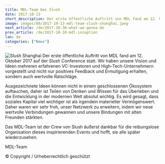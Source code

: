 ```yaml
---
title: MDL-Team bei Slush
date: 2017-10-13
short_description: Der erste öffentliche Auftritt von MDL fand am 12. Oktober 2017 auf der Slush Conference statt.
image: images/80/2017-10-13-mdl-team-slush-shanghai.jpeg
next_article: /de/2017-10-30-what-we-gonna-do
prev_article: /de/2017-10-10-mdl-inception
lan: de
categories: ["News"]
---
```


![Slush Shanghai](https://ipfs.io/ipfs/QmcN4PPiFfizycvjp5xteL2RPjresxXCau51USXifKLcdP)
Der erste öffentliche Auftritt von MDL fand am 12. Oktober 2017 auf der Slush Conference statt. Wir haben unsere Vision und Ideen mehreren erfahrenen VC-Investoren und High-Tech-Unternehmern vorgestellt und nicht nur positives Feedback und Ermutigung erhalten, sondern auch wertvolle Ratschläge.

Ausgezeichnete Ideen können nicht in einem geschlossenen Ökosystem auftauchen, daher ist Teilen von Denken und Wissen für das Überleben und die Entwicklung in der modernen Welt absolut wichtig. Es wird gesagt, dass soziales Kapital viel wichtiger ist als irgendein materieller Vermögenswert. Daher waren wir sehr froh, unser Netzwerk zu erweitern, indem wir neue wertvolle Verbindungen gewannen und unsere Bindungen mit alten Freunden stärkten.

Das MDL-Team ist der Crew von Slush äußerst dankbar für die reibungslose Organisation dieses inspirierenden Events und hofft, sie alle später wiederzusehen.

MDL-Team

© Copyright / Urheberrechtlich geschützt
